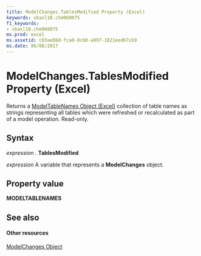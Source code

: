```yaml
---
title: ModelChanges.TablesModified Property (Excel)
keywords: vbaxl10.chm960075
f1_keywords:
- vbaxl10.chm960075
ms.prod: excel
ms.assetid: c83ae86d-fca0-8c60-a997-1821eed67cb9
ms.date: 06/08/2017
---
```



# ModelChanges.TablesModified Property (Excel)

Returns a [ModelTableNames Object (Excel)](modeltablenames-object-excel.md) collection of table names as strings representing all tables which were refreshed or recalculated as part of a model operation. Read-only.


## Syntax

 _expression_ . **TablesModified**

 _expression_ A variable that represents a **ModelChanges** object.


## Property value

 **MODELTABLENAMES**


## See also


#### Other resources



[ModelChanges Object](modelchanges-object-excel.md)

